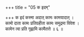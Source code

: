+++
title = "05 क इदम्"

+++
क इदं कस्मा अदात् कामः कामयादात् ।  
कामो दाता कामः प्रतिग्रहीता कामः समुद्रमा विवेश ।  
कामेन त्वा प्रति गृह्णामि कामैतत्ते ॥ ६ ॥